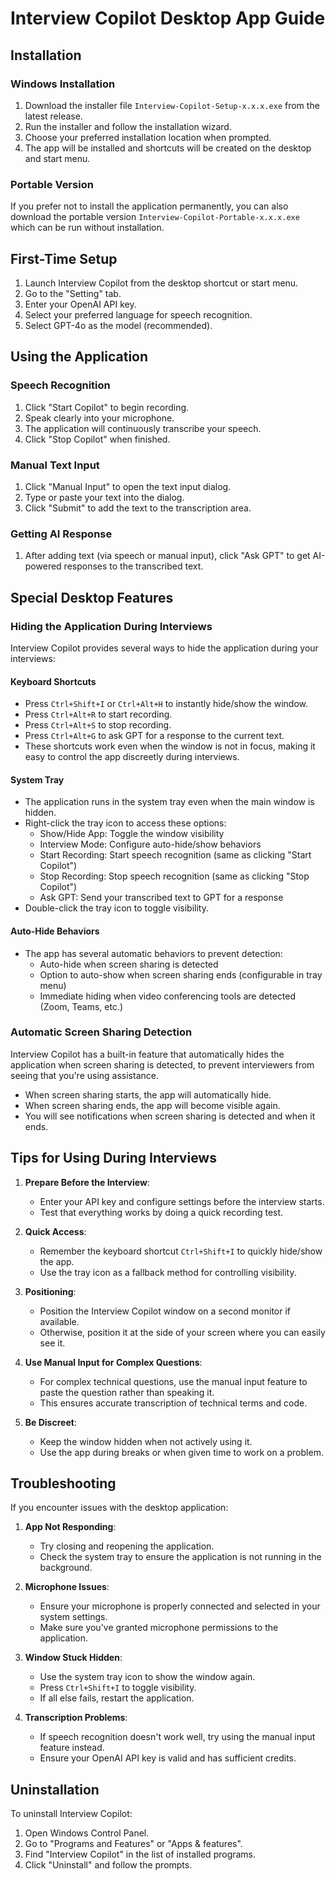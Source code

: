# Interview Copilot Desktop App Guide

## Installation

### Windows Installation

1. Download the installer file `Interview-Copilot-Setup-x.x.x.exe` from the latest release.
2. Run the installer and follow the installation wizard.
3. Choose your preferred installation location when prompted.
4. The app will be installed and shortcuts will be created on the desktop and start menu.

### Portable Version

If you prefer not to install the application permanently, you can also download the portable version `Interview-Copilot-Portable-x.x.x.exe` which can be run without installation.

## First-Time Setup

1. Launch Interview Copilot from the desktop shortcut or start menu.
2. Go to the "Setting" tab.
3. Enter your OpenAI API key.
4. Select your preferred language for speech recognition.
5. Select GPT-4o as the model (recommended).

## Using the Application

### Speech Recognition
1. Click "Start Copilot" to begin recording.
2. Speak clearly into your microphone.
3. The application will continuously transcribe your speech.
4. Click "Stop Copilot" when finished.

### Manual Text Input
1. Click "Manual Input" to open the text input dialog.
2. Type or paste your text into the dialog.
3. Click "Submit" to add the text to the transcription area.

### Getting AI Response
1. After adding text (via speech or manual input), click "Ask GPT" to get AI-powered responses to the transcribed text.

## Special Desktop Features

### Hiding the Application During Interviews

Interview Copilot provides several ways to hide the application during your interviews:

#### Keyboard Shortcuts
- Press `Ctrl+Shift+I` or `Ctrl+Alt+H` to instantly hide/show the window.
- Press `Ctrl+Alt+R` to start recording.
- Press `Ctrl+Alt+S` to stop recording.
- Press `Ctrl+Alt+G` to ask GPT for a response to the current text.
- These shortcuts work even when the window is not in focus, making it easy to control the app discreetly during interviews.

#### System Tray
- The application runs in the system tray even when the main window is hidden.
- Right-click the tray icon to access these options:
  - Show/Hide App: Toggle the window visibility
  - Interview Mode: Configure auto-hide/show behaviors
  - Start Recording: Start speech recognition (same as clicking "Start Copilot")
  - Stop Recording: Stop speech recognition (same as clicking "Stop Copilot")
  - Ask GPT: Send your transcribed text to GPT for a response
- Double-click the tray icon to toggle visibility.

#### Auto-Hide Behaviors
- The app has several automatic behaviors to prevent detection:
  - Auto-hide when screen sharing is detected
  - Option to auto-show when screen sharing ends (configurable in tray menu)
  - Immediate hiding when video conferencing tools are detected (Zoom, Teams, etc.)

### Automatic Screen Sharing Detection

Interview Copilot has a built-in feature that automatically hides the application when screen sharing is detected, to prevent interviewers from seeing that you're using assistance.

- When screen sharing starts, the app will automatically hide.
- When screen sharing ends, the app will become visible again.
- You will see notifications when screen sharing is detected and when it ends.

## Tips for Using During Interviews

1. **Prepare Before the Interview**:
   - Enter your API key and configure settings before the interview starts.
   - Test that everything works by doing a quick recording test.

2. **Quick Access**:
   - Remember the keyboard shortcut `Ctrl+Shift+I` to quickly hide/show the app.
   - Use the tray icon as a fallback method for controlling visibility.

3. **Positioning**:
   - Position the Interview Copilot window on a second monitor if available.
   - Otherwise, position it at the side of your screen where you can easily see it.

4. **Use Manual Input for Complex Questions**:
   - For complex technical questions, use the manual input feature to paste the question rather than speaking it.
   - This ensures accurate transcription of technical terms and code.

5. **Be Discreet**:
   - Keep the window hidden when not actively using it.
   - Use the app during breaks or when given time to work on a problem.

## Troubleshooting

If you encounter issues with the desktop application:

1. **App Not Responding**:
   - Try closing and reopening the application.
   - Check the system tray to ensure the application is not running in the background.

2. **Microphone Issues**:
   - Ensure your microphone is properly connected and selected in your system settings.
   - Make sure you've granted microphone permissions to the application.

3. **Window Stuck Hidden**:
   - Use the system tray icon to show the window again.
   - Press `Ctrl+Shift+I` to toggle visibility.
   - If all else fails, restart the application.

4. **Transcription Problems**:
   - If speech recognition doesn't work well, try using the manual input feature instead.
   - Ensure your OpenAI API key is valid and has sufficient credits.

## Uninstallation

To uninstall Interview Copilot:

1. Open Windows Control Panel.
2. Go to "Programs and Features" or "Apps & features".
3. Find "Interview Copilot" in the list of installed programs.
4. Click "Uninstall" and follow the prompts.